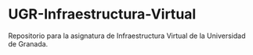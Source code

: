 # UGR-Infraestructura-Virtual
Repositorio para la asignatura de Infraestructura Virtual de la Universidad de Granada.
